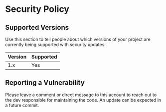 # Security Policy

## Supported Versions

Use this section to tell people about which versions of your project are
currently being supported with security updates.

| Version | Supported          |
| ------- | ------------------ |
|   1.x   |        Yes         |


## Reporting a Vulnerability

Please leave a comment or direct message to this account to reach out to the dev responsible for maintaining the code. An update can be expected in a future commit.
